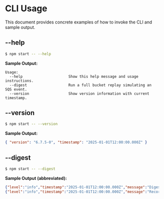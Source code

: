 # CLI Usage

This document provides concrete examples of how to invoke the CLI and sample output.

## --help
```bash
$ npm start -- --help
```
**Sample Output:**
```
Usage:
  --help                     Show this help message and usage instructions.
  --digest                   Run a full bucket replay simulating an SQS event.
  --version                  Show version information with current timestamp.
```

## --version
```bash
$ npm start -- --version
```
**Sample Output:**
```json
{ "version": "6.7.5-0", "timestamp": "2025-01-01T12:00:00.000Z" }
```

## --digest
```bash
$ npm start -- --digest
```
**Sample Output (abbreviated):**
```json
{"level":"info","timestamp":"2025-01-01T12:00:00.000Z","message":"Digest Lambda received event: ..."}
{"level":"info","timestamp":"2025-01-01T12:00:00.000Z","message":"Record 0: Received digest: ..."}
```
